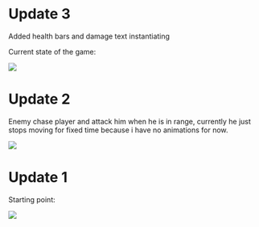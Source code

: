 # Update 3

Added health bars and damage text instantiating

Current state of the game:

[![](https://img.youtube.com/vi/JBElcbccZdw/0.jpg)](https://youtu.be/JBElcbccZdw)

# Update 2

Enemy chase player and attack him when he is in range, currently he just stops moving for fixed time because i have no animations for now.

[![](https://img.youtube.com/vi/237OvPW1Pk0/0.jpg)](https://www.youtube.com/watch?v=237OvPW1Pk0)

# Update 1

Starting point:

[![](https://img.youtube.com/vi/DSGo6uqvkQ4/0.jpg)](https://www.youtube.com/watch?v=DSGo6uqvkQ4&feature=youtu.be)
